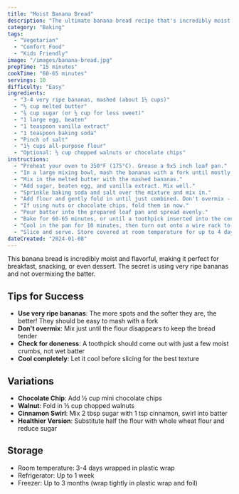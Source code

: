 ```yaml
---
title: "Moist Banana Bread"
description: "The ultimate banana bread recipe that's incredibly moist, perfectly sweet, and loaded with banana flavor. Uses overripe bananas for the best taste."
category: "Baking"
tags:
  - "Vegetarian"
  - "Comfort Food"
  - "Kids Friendly"
image: "/images/banana-bread.jpg"
prepTime: "15 minutes"
cookTime: "60-65 minutes"
servings: 10
difficulty: "Easy"
ingredients:
  - "3-4 very ripe bananas, mashed (about 1½ cups)"
  - "⅓ cup melted butter"
  - "¾ cup sugar (or ½ cup for less sweet)"
  - "1 large egg, beaten"
  - "1 teaspoon vanilla extract"
  - "1 teaspoon baking soda"
  - "Pinch of salt"
  - "1½ cups all-purpose flour"
  - "Optional: ½ cup chopped walnuts or chocolate chips"
instructions:
  - "Preheat your oven to 350°F (175°C). Grease a 9x5 inch loaf pan."
  - "In a large mixing bowl, mash the bananas with a fork until mostly smooth (a few small lumps are okay)."
  - "Mix in the melted butter with the mashed bananas."
  - "Add sugar, beaten egg, and vanilla extract. Mix well."
  - "Sprinkle baking soda and salt over the mixture and mix in."
  - "Add flour and gently fold in until just combined. Don't overmix - this can make the bread tough."
  - "If using nuts or chocolate chips, fold them in now."
  - "Pour batter into the prepared loaf pan and spread evenly."
  - "Bake for 60-65 minutes, or until a toothpick inserted into the center comes out clean or with just a few moist crumbs."
  - "Cool in the pan for 10 minutes, then turn out onto a wire rack to cool completely."
  - "Slice and serve. Store covered at room temperature for up to 4 days."
dateCreated: "2024-01-08"
---
```


This banana bread is incredibly moist and flavorful, making it perfect for breakfast, snacking, or even dessert. The secret is using very ripe bananas and not overmixing the batter.

## Tips for Success

- **Use very ripe bananas**: The more spots and the softer they are, the better! They should be easy to mash with a fork
- **Don't overmix**: Mix just until the flour disappears to keep the bread tender
- **Check for doneness**: A toothpick should come out with just a few moist crumbs, not wet batter
- **Cool completely**: Let it cool before slicing for the best texture

## Variations

- **Chocolate Chip**: Add ½ cup mini chocolate chips
- **Walnut**: Fold in ½ cup chopped walnuts
- **Cinnamon Swirl**: Mix 2 tbsp sugar with 1 tsp cinnamon, swirl into batter
- **Healthier Version**: Substitute half the flour with whole wheat flour and reduce sugar

## Storage

- Room temperature: 3-4 days wrapped in plastic wrap
- Refrigerator: Up to 1 week
- Freezer: Up to 3 months (wrap tightly in plastic wrap and foil)
